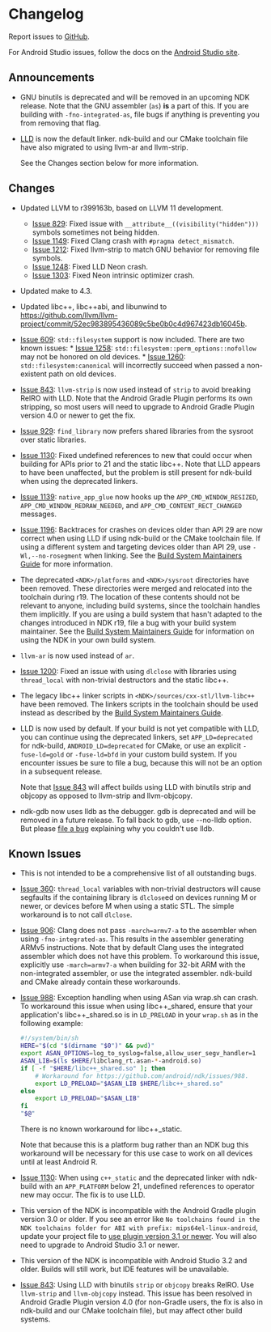 # Changelog

Report issues to [GitHub].

For Android Studio issues, follow the docs on the [Android Studio site].

[GitHub]: https://github.com/android/ndk/issues
[Android Studio site]: http://tools.android.com/filing-bugs

## Announcements

* GNU binutils is deprecated and will be removed in an upcoming NDK release.
  Note that the GNU assembler (`as`) **is** a part of this. If you are building
  with `-fno-integrated-as`, file bugs if anything is preventing you from
  removing that flag.

* [LLD](https://lld.llvm.org/) is now the default linker. ndk-build and our
  CMake toolchain file have also migrated to using llvm-ar and llvm-strip.

  See the Changes section below for more information.

## Changes

* Updated LLVM to r399163b, based on LLVM 11 development.
  * [Issue 829]: Fixed issue with `__attribute__((visibility("hidden")))`
    symbols sometimes not being hidden.
  * [Issue 1149]: Fixed Clang crash with `#pragma detect_mismatch`.
  * [Issue 1212]: Fixed llvm-strip to match GNU behavior for removing file
    symbols.
  * [Issue 1248]: Fixed LLD Neon crash.
  * [Issue 1303]: Fixed Neon intrinsic optimizer crash.

* Updated make to 4.3.

* Updated libc++, libc++abi, and libunwind to
  https://github.com/llvm/llvm-project/commit/52ec983895436089c5be0b0c4d967423db16045b.

* [Issue 609]: `std::filesystem` support is now included. There are two known
  issues:
      * [Issue 1258]: `std::filesystem::perm_options::nofollow` may not be
        honored on old devices.
      * [Issue 1260]: `std::filesystem:canonical` will incorrectly succeed when
        passed a non-existent path on old devices.

* [Issue 843]: `llvm-strip` is now used instead of `strip` to avoid breaking
   RelRO with LLD. Note that the Android Gradle Plugin performs its own
   stripping, so most users will need to upgrade to Android Gradle Plugin
   version 4.0 or newer to get the fix.

* [Issue 929]: `find_library` now prefers shared libraries from the sysroot over
  static libraries.

* [Issue 1130]: Fixed undefined references to new that could occur when building
  for APIs prior to 21 and the static libc++. Note that LLD appears to have been
  unaffected, but the problem is still present for ndk-build when using the
  deprecated linkers.

* [Issue 1139]: `native_app_glue` now hooks up the `APP_CMD_WINDOW_RESIZED`,
  `APP_CMD_WINDOW_REDRAW_NEEDED`, and `APP_CMD_CONTENT_RECT_CHANGED` messages.

* [Issue 1196]: Backtraces for crashes on devices older than API 29 are now
  correct when using LLD if using ndk-build or the CMake toolchain file. If
  using a different system and targeting devices older than API 29, use
  `-Wl,--no-rosegment` when linking. See the [Build System Maintainers Guide]
  for more information.

* The deprecated `<NDK>/platforms` and `<NDK>/sysroot` directories have been
  removed. These directories were merged and relocated into the toolchain during
  r19. The location of these contents should not be relevant to anyone,
  including build systems, since the toolchain handles them implicitly. If you
  are using a build system that hasn't adapted to the changes introduced in NDK
  r19, file a bug with your build system maintainer. See the [Build System
  Maintainers Guide] for information on using the NDK in your own build system.

* `llvm-ar` is now used instead of `ar`.

* [Issue 1200]: Fixed an issue with using `dlclose` with libraries using
  `thread_local` with non-trivial destructors and the static libc++.

* The legacy libc++ linker scripts in `<NDK>/sources/cxx-stl/llvm-libc++` have
  been removed. The linkers scripts in the toolchain should be used instead as
  described by the [Build System Maintainers Guide].

* LLD is now used by default. If your build is not yet compatible with LLD, you
  can continue using the deprecated linkers, set `APP_LD=deprecated` for
  ndk-build, `ANDROID_LD=deprecated` for CMake, or use an explicit
  `-fuse-ld=gold` or `-fuse-ld=bfd` in your custom build system. If you
  encounter issues be sure to file a bug, because this will not be an option in
  a subsequent release.

  Note that [Issue 843] will affect builds using LLD with binutils strip and
  objcopy as opposed to llvm-strip and llvm-objcopy.

* ndk-gdb now uses lldb as the debugger. gdb is deprecated and will be removed in
  a future release. To fall back to gdb, use --no-lldb option. But please
  [file a bug] explaining why you couldn't use lldb.

[Build System Maintainers Guide]: https://android.googlesource.com/platform/ndk/+/master/docs/BuildSystemMaintainers.md
[Issue 609]: https://github.com/android/ndk/issues/609
[Issue 829]: https://github.com/android/ndk/issues/829
[Issue 929]: https://github.com/android/ndk/issues/929
[Issue 1139]: https://github.com/android/ndk/issues/1139
[Issue 1149]: https://github.com/android/ndk/issues/1149
[Issue 1196]: https://github.com/android/ndk/issues/1196
[Issue 1200]: https://github.com/android/ndk/issues/1200
[Issue 1212]: https://github.com/android/ndk/issues/1212
[Issue 1248]: https://github.com/android/ndk/issues/1248
[Issue 1258]: https://github.com/android/ndk/issues/1258
[Issue 1260]: https://github.com/android/ndk/issues/1260
[Issue 1303]: https://github.com/android/ndk/issues/1303
[file a bug]: https://github.com/android/ndk/issues/new/choose

## Known Issues

* This is not intended to be a comprehensive list of all outstanding bugs.
* [Issue 360]: `thread_local` variables with non-trivial destructors will cause
  segfaults if the containing library is `dlclose`ed on devices running M or
  newer, or devices before M when using a static STL. The simple workaround is
  to not call `dlclose`.
* [Issue 906]: Clang does not pass `-march=armv7-a` to the assembler when using
  `-fno-integrated-as`. This results in the assembler generating ARMv5
  instructions. Note that by default Clang uses the integrated assembler which
  does not have this problem. To workaround this issue, explicitly use
  `-march=armv7-a` when building for 32-bit ARM with the non-integrated
  assembler, or use the integrated assembler. ndk-build and CMake already
  contain these workarounds.
* [Issue 988]: Exception handling when using ASan via wrap.sh can crash. To
  workaround this issue when using libc++_shared, ensure that your
  application's libc++_shared.so is in `LD_PRELOAD` in your `wrap.sh` as in the
  following example:

  ```bash
  #!/system/bin/sh
  HERE="$(cd "$(dirname "$0")" && pwd)"
  export ASAN_OPTIONS=log_to_syslog=false,allow_user_segv_handler=1
  ASAN_LIB=$(ls $HERE/libclang_rt.asan-*-android.so)
  if [ -f "$HERE/libc++_shared.so" ]; then
      # Workaround for https://github.com/android/ndk/issues/988.
      export LD_PRELOAD="$ASAN_LIB $HERE/libc++_shared.so"
  else
      export LD_PRELOAD="$ASAN_LIB"
  fi
  "$@"
   ```

  There is no known workaround for libc++_static.

  Note that because this is a platform bug rather than an NDK bug this
  workaround will be necessary for this use case to work on all devices until
  at least Android R.
* [Issue 1130]: When using `c++_static` and the deprecated linker with ndk-build
  with an `APP_PLATFORM` below 21, undefined references to operator new may
  occur. The fix is to use LLD.
* This version of the NDK is incompatible with the Android Gradle plugin
  version 3.0 or older. If you see an error like
  `No toolchains found in the NDK toolchains folder for ABI with prefix: mips64el-linux-android`,
  update your project file to [use plugin version 3.1 or newer]. You will also
  need to upgrade to Android Studio 3.1 or newer.
* This version of the NDK is incompatible with Android Studio 3.2 and older.
  Builds will still work, but IDE features will be unavailable.
* [Issue 843]: Using LLD with binutils `strip` or `objcopy` breaks RelRO. Use
   `llvm-strip` and `llvm-objcopy` instead. This issue has been resolved in
   Android Gradle Plugin version 4.0 (for non-Gradle users, the fix is also in
   ndk-build and our CMake toolchain file), but may affect other build systems.

[Issue 360]: https://github.com/android/ndk/issues/360
[Issue 843]: https://github.com/android/ndk/issues/843
[Issue 906]: https://github.com/android/ndk/issues/906
[Issue 988]: https://github.com/android/ndk/issues/988
[Issue 1130]: https://github.com/android/ndk/issues/1130
[use plugin version 3.1 or newer]: https://developer.android.com/studio/releases/gradle-plugin#updating-plugin
